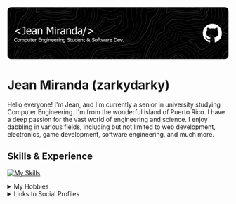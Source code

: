 ![](https://raw.githubusercontent.com/zarkydarky/zarkydarky/refs/heads/main/header-image.png)

# Jean Miranda (zarkydarky)
Hello everyone! I'm Jean, and I'm currently a senior in university studying Computer Engineering. I'm from the wonderful island of Puerto Rico. I have a deep passion for the vast world of engineering and science. I enjoy dabbling in various fields, including but not limited to web development, electronics, game development, software engineering, and much more. 

## Skills & Experience
[![My Skills](https://skillicons.dev/icons?i=cpp,octave,matlab,py,godot,html,css,linux)](https://skillicons.dev)


<details>
  <summary>My Hobbies</summary>
  
  * Gaming :joystick:
  * Video Editing :desktop_computer:
  * Playing Electric Guitar :guitar:
  * Watching Movies or Anime :movie_camera:
  * Making YouTube Videos :camera:
</details>

<details>
  <summary>Links to Social Profiles</summary>
  
  #### Check out my social profiles:
  
  [<img src="https://img.shields.io/badge/Steam-000000?style=for-the-badge&logo=steam&logoColor=white">](https://steamcommunity.com/id/The_Zarky/)
  [<img src="https://img.shields.io/badge/Guilded-F5C400?style=for-the-badge&logo=guilded&logoColor=white">](https://www.guilded.gg/u/Zarky)
  
</details>

